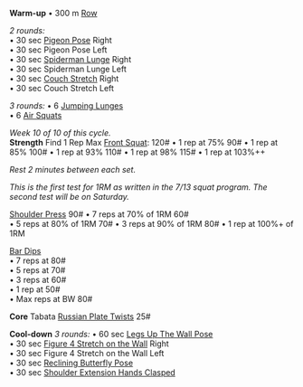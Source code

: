 **Warm-up**
• 300 m [Row](https://www.youtube.com/watch?v=1ZgTTDL1gNk)

_2 rounds:_  
• 30 sec [Pigeon Pose](https://www.youtube.com/watch?v=jQMsyrLowFw) Right  
• 30 sec Pigeon Pose Left  
• 30 sec [Spiderman Lunge](https://www.youtube.com/watch?v=K6-F0dUwV-s) Right  
• 30 sec Spiderman Lunge Left  
• 30 sec [Couch Stretch](https://www.youtube.com/watch?v=_PpBntRdK0o) Right  
• 30 sec Couch Stretch Left

_3 rounds:_
• 6 [Jumping Lunges](https://www.youtube.com/watch?v=xaZj-gIHzY8)  
• 6 [Air Squats](https://www.youtube.com/watch?v=C_VtOYc6j5c)

_Week 10 of 10 of this cycle._  
**Strength**
Find 1 Rep Max [Front Squat](https://www.youtube.com/watch?v=m4ytaCJZpl0): 120#
• 1 rep at 75% 90#
• 1 rep at 85% 100#
• 1 rep at 93% 110#
• 1 rep at 98% 115#
• 1 rep at 103%++ 

_Rest 2 minutes between each set._

_This is the first test for 1RM as written in the 7/13 squat program. The second test will be on Saturday._

[Shoulder Press](https://www.youtube.com/watch?v=xe19t2_6yis) 90#
• 7 reps at 70% of 1RM 60#  
• 5 reps at 80% of 1RM 70#
• 3 reps at 90% of 1RM 80#
• 1 rep at 100%+ of 1RM 

[Bar Dips](https://www.youtube.com/watch?v=eERwCQHZqfA)  
• 7 reps at 80#  
• 5 reps at 70#  
• 3 reps at 60#  
• 1 rep at 50#  
• Max reps at BW 80#

**Core**
Tabata [Russian Plate Twists](https://www.youtube.com/watch?v=7XHx9m5qepQ) 25#

**Cool-down**
_3 rounds:_
• 60 sec [Legs Up The Wall Pose](https://youtu.be/MUstbNHB5-o?t=20)  
• 30 sec [Figure 4 Stretch on the Wall](https://www.youtube.com/watch?v=6KWuCivRhLc) Right  
• 30 sec Figure 4 Stretch on the Wall Left  
• 30 sec [Reclining Butterfly Pose](https://www.youtube.com/watch?v=P6-xVJSyev0)  
• 30 sec [Shoulder Extension Hands Clasped](https://www.youtube.com/watch?v=zCplWTFsRzE)
